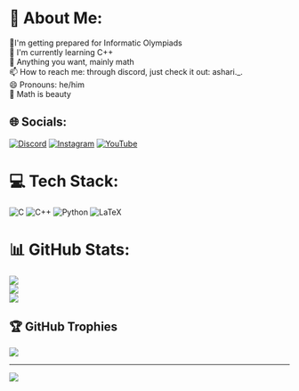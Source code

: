 # 💫 About Me:
🏅I'm getting prepared for Informatic Olympiads<br>🌱 I'm currently learning C++<br>💬 Anything you want, mainly math<br>📫 How to reach me: through discord, just check it out: ashari._.<br>😄 Pronouns: he/him<br>💫 Math is beauty<br>


## 🌐 Socials:
[![Discord](https://img.shields.io/badge/Discord-%237289DA.svg?logo=discord&logoColor=white)](https://discord.gg/https://discord.com/users/755929053067739216) [![Instagram](https://img.shields.io/badge/Instagram-%23E4405F.svg?logo=Instagram&logoColor=white)](https://instagram.com/vitorash) [![YouTube](https://img.shields.io/badge/YouTube-%23FF0000.svg?logo=YouTube&logoColor=white)](https://youtube.com/@www.youtube.com/@AshariXD) 

# 💻 Tech Stack:
![C](https://img.shields.io/badge/c-%2300599C.svg?style=flat&logo=c&logoColor=white) ![C++](https://img.shields.io/badge/c++-%2300599C.svg?style=flat&logo=c%2B%2B&logoColor=white) ![Python](https://img.shields.io/badge/python-3670A0?style=flat&logo=python&logoColor=ffdd54) ![LaTeX](https://img.shields.io/badge/latex-%23008080.svg?style=flat&logo=latex&logoColor=white)
# 📊 GitHub Stats:
![](https://github-readme-stats.vercel.app/api?username=vitor-ash&theme=highcontrast&hide_border=false&include_all_commits=false&count_private=false)<br/>
![](https://nirzak-streak-stats.vercel.app/?user=vitor-ash&theme=highcontrast&hide_border=false)<br/>
![](https://github-readme-stats.vercel.app/api/top-langs/?username=vitor-ash&theme=highcontrast&hide_border=false&include_all_commits=false&count_private=false&layout=compact)

## 🏆 GitHub Trophies
![](https://github-profile-trophy.vercel.app/?username=vitor-ash&theme=radical&no-frame=false&no-bg=true&margin-w=4)

---
[![](https://visitcount.itsvg.in/api?id=vitor-ash&icon=0&color=4)](https://visitcount.itsvg.in)

<!-- Proudly created with GPRM ( https://gprm.itsvg.in ) -->
